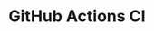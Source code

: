 # GitHub Actions CI








































































































































































































































































































































































































































































































































































































































































































































































































































































































































































































































































































